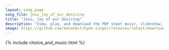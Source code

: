 ```yaml
---
layout: song_page
song_file: jesu_joy_of_our_desiring
title: "Jesu, joy of our desiring"
description: "View, play, and download the PDF sheet music, slideshow, and audio. Lyrics: Jesu, joy of our desiring, holy wisdom, love most bright, drawn by thee, our souls aspiring soar to uncreated light. Word of God, our flesh that fashi... english christian 4part"
image: https://github.com/kenanbit/hymn-singer/releases/latest/download/jesu_joy_of_our_desiring-trad.png
---
```


{% include choice_and_music.html %}